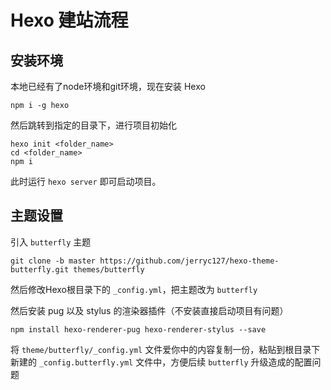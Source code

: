 # Hexo 建站流程

## 安装环境

本地已经有了node环境和git环境，现在安装 Hexo

```shell
npm i -g hexo
```

然后跳转到指定的目录下，进行项目初始化

```shell
hexo init <folder_name>
cd <folder_name>
npm i
```

此时运行 `hexo server` 即可启动项目。



## 主题设置

引入 `butterfly` 主题

```shell
git clone -b master https://github.com/jerryc127/hexo-theme-butterfly.git themes/butterfly
```

然后修改Hexo根目录下的 `_config.yml`，把主题改为 `butterfly`

然后安装 pug 以及 stylus 的渲染器插件（不安装直接启动项目有问题）

```
npm install hexo-renderer-pug hexo-renderer-stylus --save
```

将 `theme/butterfly/_config.yml` 文件爱你中的内容复制一份，粘贴到根目录下新建的 `_config.butterfly.yml` 文件中，方便后续 `butterfly` 升级造成的配置问题



